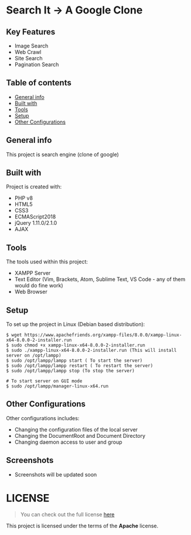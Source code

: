 # Search It -> A Google Clone

## Key Features 
* Image Search
* Web Crawl 
* Site Search 
* Pagination Search

## Table of contents
* [General info](#general-info)
* [Built with](#built-with)
* [Tools](#tools)
* [Setup](#project-setup)
* [Other Configurations](#other-configurations)

## General info
This project is search engine (clone of google) 
	
## Built with
Project is created with:
* PHP v8
* HTML5
* CSS3
* ECMAScript2018 
* jQuery 1.11.0/2.1.0
* AJAX
	
## Tools
The tools used within this project:
* XAMPP Server 
* Text Editor (Vim, Brackets, Atom, Sublime Text, VS Code - any of them would do fine work)
* Web Browser 

## Setup
To set up the project in Linux (Debian based distribution):
```
$ wget https://www.apachefriends.org/xampp-files/8.0.0/xampp-linux-x64-8.0.0-2-installer.run
$ sudo chmod +x xampp-linux-x64-8.0.0-2-installer.run
$ sudo ./xampp-linux-x64-8.0.0-2-installer.run (This will install server on /opt/lampp)
$ sudo /opt/lampp/lampp start ( To start the server) 
$ sudo /opt/lampp/lampp restart ( To restart the server) 
$ sudo /opt/lampp/lampp stop (To stop the server) 

# To start server on GUI mode 
$ sudo /opt/lampp/manager-linux-x64.run
```

## Other Configurations
Other configurations includes: 
* Changing the configuration files of the local server 
* Changing the DocumentRoot and Document Directory 
* Changing daemon access to user and group 

## Screenshots
* Screenshots will be updated soon


# LICENSE 
>You can check out the full license [here](https://github.com/pkgnpdeb/Search-It/blob/main/LICENSE)

This project is licensed under the terms of the **Apache** license.  
